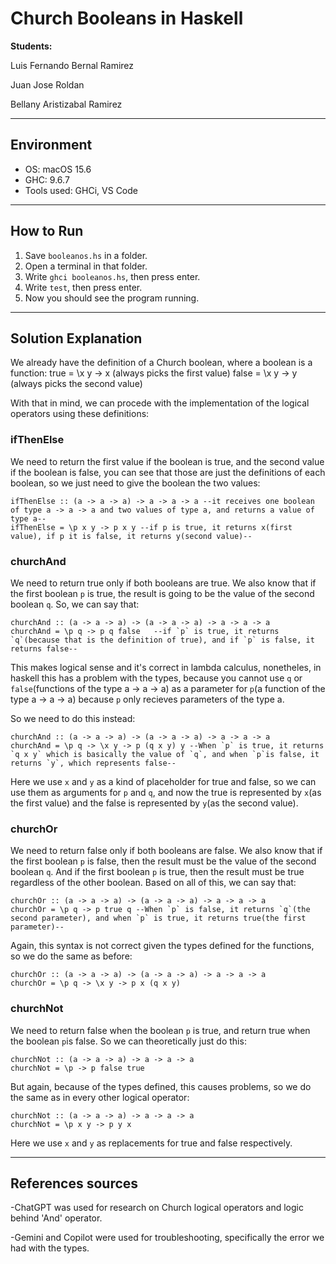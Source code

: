 # Church Booleans in Haskell

**Students:** 

Luis Fernando Bernal Ramirez

Juan Jose Roldan

Bellany Aristizabal Ramirez


---

## Environment
- OS: macOS 15.6
- GHC: 9.6.7
- Tools used: GHCi, VS Code

---

## How to Run
1. Save `booleanos.hs` in a folder.
2. Open a terminal in that folder.
3. Write `ghci booleanos.hs`, then press enter.
4. Write `test`, then press enter.
5. Now you should see the program running.

---

## Solution Explanation

We already have the definition of a Church boolean, where a boolean is a function:
    true = \x y -> x (always picks the first value)
    false = \x y -> y (always picks the second value)

With that in mind, we can procede with the implementation of the logical operators using these definitions:

### ifThenElse
We need to return the first value if the boolean is true, and the second value if the boolean is false,
you can see that those are just the definitions of each boolean, so we just need to give the boolean the 
two values:

    ifThenElse :: (a -> a -> a) -> a -> a -> a --it receives one boolean of type a -> a -> a and two values of type a, and returns a value of type a--
    ifThenElse = \p x y -> p x y --if p is true, it returns x(first value), if p it is false, it returns y(second value)--

    
### churchAnd
We need to return true only if both booleans are true. We also know that if the first boolean `p` is true, the 
result is going to be the value of the second boolean `q`. So, we can say that:
    
    churchAnd :: (a -> a -> a) -> (a -> a -> a) -> a -> a -> a
    churchAnd = \p q -> p q false   --if `p` is true, it returns `q`(because that is the definition of true), and if `p` is false, it returns false--

This makes logical sense and it's correct in lambda calculus, nonetheles, in haskell this has a problem with 
the types, because you cannot use `q` or `false`(functions of the type a -> a -> a) as a parameter for `p`(a
function of the type a -> a -> a) because `p` only recieves parameters of the type a.

So we need to do this instead:

    churchAnd :: (a -> a -> a) -> (a -> a -> a) -> a -> a -> a
    churchAnd = \p q -> \x y -> p (q x y) y --When `p` is true, it returns `q x y` which is basically the value of `q`, and when `p`is false, it returns `y`, which represents false--

Here we use `x` and `y` as a kind of placeholder for true and false, so we can use them as arguments for `p` and 
`q`, and now the true is represented by `x`(as the first value) and the false is represented by `y`(as the second
value).


### churchOr
We need to return false only if both booleans are false. We also know that if the first boolean `p` is false,
then the result must be the value of the second boolean `q`. And if the first boolean `p` is true, then the 
result must be true regardless of the other boolean.
Based on all of this, we can say that:

    churchOr :: (a -> a -> a) -> (a -> a -> a) -> a -> a -> a
    churchOr = \p q -> p true q --When `p` is false, it returns `q`(the second parameter), and when `p` is true, it returns true(the first parameter)--

Again, this syntax is not correct given the types defined for the functions, so we do the same as before:

    churchOr :: (a -> a -> a) -> (a -> a -> a) -> a -> a -> a
    churchOr = \p q -> \x y -> p x (q x y)


### churchNot
We need to return false when the boolean `p` is true, and return true when the boolean `p`is false.
So we can theoretically just do this:

    churchNot :: (a -> a -> a) -> a -> a -> a
    churchNot = \p -> p false true

But again, because of the types defined, this causes problems, so we do the same as in every other logical operator:

    churchNot :: (a -> a -> a) -> a -> a -> a
    churchNot = \p x y -> p y x 

Here we use `x` and `y` as replacements for true and false respectively.

---

## References sources
-ChatGPT was used for research on Church logical operators and logic behind 'And' operator.

-Gemini and Copilot were used for troubleshooting, specifically the error we had with the types.


